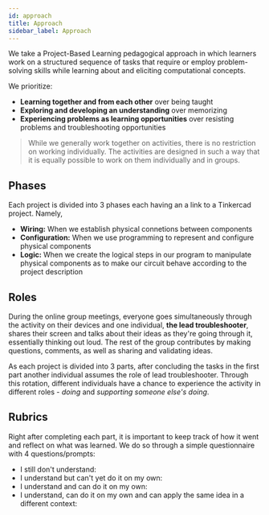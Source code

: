 ```yaml
---
id: approach
title: Approach
sidebar_label: Approach
---
```


We take a Project-Based Learning pedagogical approach in which learners work on a structured sequence of tasks that require or employ problem-solving skills while learning about and eliciting computational concepts. 

We prioritize:
- **Learning together and from each other** over being taught
- **Exploring and developing an understanding** over memorizing
- **Experiencing problems as learning opportunities** over resisting problems and troubleshooting opportunities

> While we generally work together on activities, there is no restriction on working individually. The activities are designed in such a way that it is equally possible to work on them individually and in groups. 

## Phases
Each project is divided into 3 phases each having an a link to a Tinkercad project. Namely,

- **Wiring:** When we establish physical connetions between components
- **Configuration:** When we use programming to represent and configure physical components
- **Logic:** When we create the logical steps in our program to manipulate physical components as to make our circuit behave according to the project description

## Roles
During the online group meetings, everyone goes simultaneously through the activity on their devices and one individual, **the lead troubleshooter**, shares their screen and talks about their ideas as they're going through it, essentially thinking out loud. The rest of the group contributes by making questions, comments, as well as sharing and validating ideas.

As each project is divided into 3 parts, after concluding the tasks in the first part another individual assumes the role of lead troubleshooter. Through this rotation, different individuals have a chance to experience the activity in different roles - *doing* and *supporting someone else's doing*.

## Rubrics
Right after completing each part, it is important to keep track of how it went and reflect on what was learned.
We do so through a simple questionnaire with 4 questions/prompts:
- I still don't understand:
- I understand but can't yet do it on my own:
- I understand and can do it on my own:
- I understand, can do it on my own and can apply the same idea in a different context:
